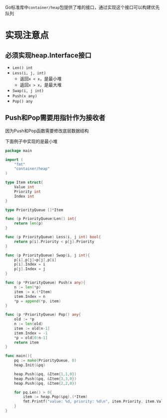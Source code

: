 Go标准库中`container/heap`包提供了堆的接口，通过实现这个接口可以构建优先队列
# 实现注意点
## 必须实现heap.Interface接口
- `Len() int`
- `Less(i, j, int)`
	- 返回`x < x`，是最小堆
	- 返回`x > x`，是最大堆
- `Swap(i, j int)`
- `Push(x any)`
- `Pop() any`
## Push和Pop需要用指针作为接收者
因为Push和Pop函数需要修改底层数据结构

下面例子中实现的是最小堆
```go
package main

import (
	"fmt"
	"container/heap"
)

type Item struct{
	Value int
	Priority int
	Index int
}

type PriorityQueue []*Item

func (p PriorityQueue)Len() int{
	return len(p)
}

func (p PriorityQueue) Less(i, j int) bool{
	return p[i].Priority < p[j].Priority
}

func (p PriorityQueue) Swap(i, j int){
	p[i],p[j]=p[j],p[i]
	p[i].Index = i
	p[j].Index = j
}

func (p *PriorityQueue) Push(x any){
	n := len(*p)
	item := x.(*Item)
	item.Index = n
	*p = append(*p, item)
}

func (p *PriorityQueue) Pop() any{
	old := *p
	n := len(old)
	item := old[n-1]
	item.Index = -1 
	*p = old[0:n-1]
	return item
}

func main(){
	pq := make(PriorityQueue, 0)
	heap.Init(&pq)

	heap.Push(&pq, &Item{1,1,0})
	heap.Push(&pq, &Item{3,3,0})
	heap.Push(&pq, &Item{2,2,0})

	for pq.Len() > 0{
		item := heap.Pop(&pq).(*Item)
		fmt.Printf("value: %d, priority: %d\n", item.Priority, item.Value)
	}
}
```